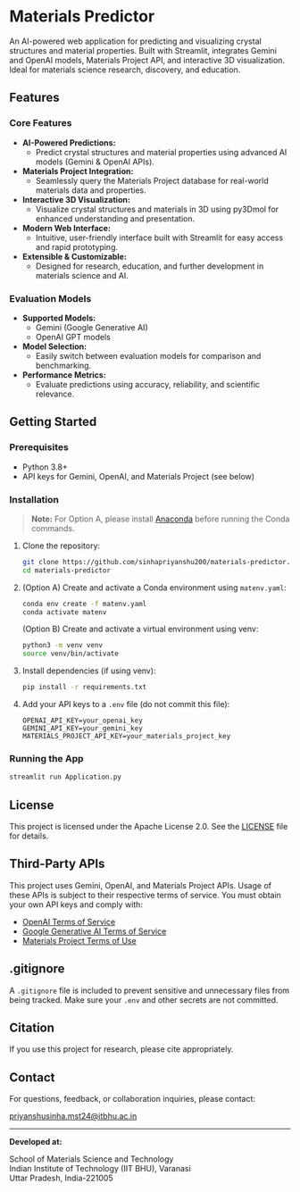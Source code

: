 # Materials Predictor

An AI-powered web application for predicting and visualizing crystal structures and material properties. Built with Streamlit, integrates Gemini and OpenAI models, Materials Project API, and interactive 3D visualization. Ideal for materials science research, discovery, and education.

## Features

### Core Features

- **AI-Powered Predictions:**
   - Predict crystal structures and material properties using advanced AI models (Gemini & OpenAI APIs).
- **Materials Project Integration:**
   - Seamlessly query the Materials Project database for real-world materials data and properties.
- **Interactive 3D Visualization:**
   - Visualize crystal structures and materials in 3D using py3Dmol for enhanced understanding and presentation.
- **Modern Web Interface:**
   - Intuitive, user-friendly interface built with Streamlit for easy access and rapid prototyping.
- **Extensible & Customizable:**
   - Designed for research, education, and further development in materials science and AI.

### Evaluation Models

- **Supported Models:**
   - Gemini (Google Generative AI)
   - OpenAI GPT models
- **Model Selection:**
   - Easily switch between evaluation models for comparison and benchmarking.
- **Performance Metrics:**
   - Evaluate predictions using accuracy, reliability, and scientific relevance.

## Getting Started

### Prerequisites

- Python 3.8+
- API keys for Gemini, OpenAI, and Materials Project (see below)

### Installation
> **Note:** For Option A, please install [Anaconda](https://www.anaconda.com/products/distribution) before running the Conda commands.

1. Clone the repository:
   ```bash
   git clone https://github.com/sinhapriyanshu200/materials-predictor.git
   cd materials-predictor
   ```

2. (Option A) Create and activate a Conda environment using `matenv.yaml`:
   ```bash
   conda env create -f matenv.yaml
   conda activate matenv
   ```

   (Option B) Create and activate a virtual environment using venv:
   ```bash
   python3 -m venv venv
   source venv/bin/activate
   ```

3. Install dependencies (if using venv):
   ```bash
   pip install -r requirements.txt
   ```

4. Add your API keys to a `.env` file (do not commit this file):
   ```
   OPENAI_API_KEY=your_openai_key
   GEMINI_API_KEY=your_gemini_key
   MATERIALS_PROJECT_API_KEY=your_materials_project_key
   ```

### Running the App

```bash
streamlit run Application.py
```

## License

This project is licensed under the Apache License 2.0. See the [LICENSE](LICENSE) file for details.

## Third-Party APIs

This project uses Gemini, OpenAI, and Materials Project APIs. Usage of these APIs is subject to their respective terms of service. You must obtain your own API keys and comply with:

- [OpenAI Terms of Service](https://openai.com/policies/terms-of-use)
- [Google Generative AI Terms of Service](https://ai.google.dev/terms)
- [Materials Project Terms of Use](https://materialsproject.org/about/terms)

## .gitignore

A `.gitignore` file is included to prevent sensitive and unnecessary files from being tracked. Make sure your `.env` and other secrets are not committed.

## Citation

If you use this project for research, please cite appropriately.

## Contact

For questions, feedback, or collaboration inquiries, please contact:

priyanshusinha.mst24@itbhu.ac.in

---

**Developed at:**

School of Materials Science and Technology  
Indian Institute of Technology (IIT BHU), Varanasi  
Uttar Pradesh, India-221005

